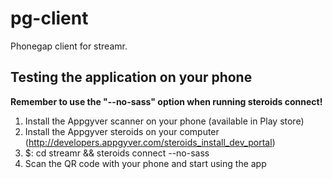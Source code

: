 pg-client
=========

Phonegap client for streamr.

## Testing the application on your phone

**Remember to use the "--no-sass" option when running steroids connect!**

1. Install the Appgyver scanner on your phone (available in Play store)
2. Install the Appgyver steroids on your computer (http://developers.appgyver.com/steroids_install_dev_portal)
3. $: cd streamr && steroids connect --no-sass
4. Scan the QR code with your phone and start using the app
